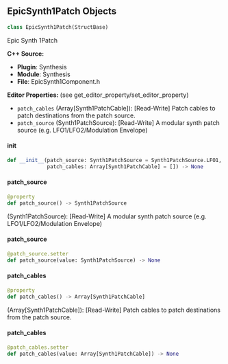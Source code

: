 ## EpicSynth1Patch Objects

```python
class EpicSynth1Patch(StructBase)
```

Epic Synth 1Patch

**C++ Source:**

- **Plugin**: Synthesis
- **Module**: Synthesis
- **File**: EpicSynth1Component.h

**Editor Properties:** (see get_editor_property/set_editor_property)

- ``patch_cables`` (Array[Synth1PatchCable]):  [Read-Write] Patch cables to patch destinations from the patch source.
- ``patch_source`` (Synth1PatchSource):  [Read-Write] A modular synth patch source (e.g. LFO1/LFO2/Modulation Envelope)

<a id="unreal.EpicSynth1Patch.__init__"></a>

#### __init__

```python
def __init__(patch_source: Synth1PatchSource = Synth1PatchSource.LFO1,
             patch_cables: Array[Synth1PatchCable] = []) -> None
```

<a id="unreal.EpicSynth1Patch.patch_source"></a>

#### patch_source

```python
@property
def patch_source() -> Synth1PatchSource
```

(Synth1PatchSource):  [Read-Write] A modular synth patch source (e.g. LFO1/LFO2/Modulation Envelope)

<a id="unreal.EpicSynth1Patch.patch_source"></a>

#### patch_source

```python
@patch_source.setter
def patch_source(value: Synth1PatchSource) -> None
```

<a id="unreal.EpicSynth1Patch.patch_cables"></a>

#### patch_cables

```python
@property
def patch_cables() -> Array[Synth1PatchCable]
```

(Array[Synth1PatchCable]):  [Read-Write] Patch cables to patch destinations from the patch source.

<a id="unreal.EpicSynth1Patch.patch_cables"></a>

#### patch_cables

```python
@patch_cables.setter
def patch_cables(value: Array[Synth1PatchCable]) -> None
```

<a id="unreal.ModularSynthPreset"></a>